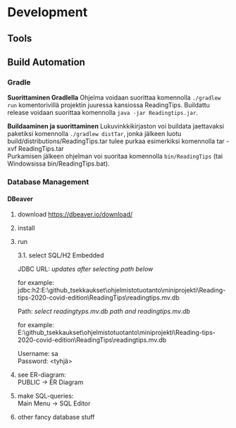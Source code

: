 # Development

## Tools

## Build Automation

### Gradle

**Suorittaminen Gradlella**
Ohjelma voidaan suorittaa komennolla ```./gradlew run``` komentorivillä projektin juuressa kansiossa ReadingTips. Buildattu release voidaan suorittaa komennolla ```java -jar Readingtips.jar```.

**Buildaaminen ja suorittaminen**
Lukuvinkkikirjaston voi buildata jaettavaksi paketiksi komennolla ```./gradlew distTar```, jonka jälkeen luotu build/distributions/ReadingTips.tar tulee purkaa esimerkiksi komennolla tar -xvf ReadingTips.tar  
Purkamisen jälkeen ohjelman voi suoritaa komennolla ```bin/ReadingTips``` (tai Windowsissa bin/ReadingTips.bat).  


### Database Management

#### DBeaver

1. download
https://dbeaver.io/download/

2. install

3. run

    3.1. select SQL/H2 Embedded  

    JDBC URL: *updates after selecting path below*  

    for example:  
    jdbc:h2:E:\github_tsekkaukset\ohjelmistotuotanto\miniprojekti\Reading-tips-2020-covid-edition\ReadingTips\readingtips.mv.db

    Path: *select readingtyps.mv.db path and readingtips.mv.db*  
    
    for example:
    E:\github_tsekkaukset\ohjelmistotuotanto\miniprojekti\Reading-tips-2020-covid-edition\ReadingTips\readingtips.mv.db

    Username: sa  
    Password: <tyhjä>

4. see ER-diagram:  
PUBLIC -> ER Diagram

5. make SQL-queries:  
Main Menu -> SQL Editor

6. other fancy database stuff
